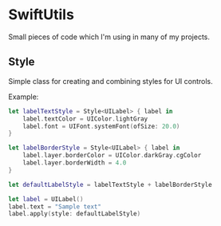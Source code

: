 # SwiftUtils

Small pieces of code which I'm using in many of my projects.

## Style

Simple class for creating and combining styles for UI controls.

Example:
``` swift
let labelTextStyle = Style<UILabel> { label in
    label.textColor = UIColor.lightGray
    label.font = UIFont.systemFont(ofSize: 20.0)
}

let labelBorderStyle = Style<UILabel> { label in
    label.layer.borderColor = UIColor.darkGray.cgColor
    label.layer.borderWidth = 4.0
}

let defaultLabelStyle = labelTextStyle + labelBorderStyle

let label = UILabel()
label.text = "Sample text"
label.apply(style: defaultLabelStyle)
```

